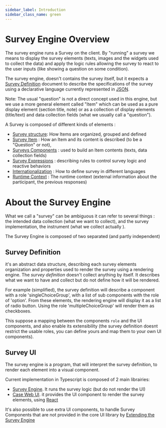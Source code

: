 ```yaml
---
sidebar_label: Introduction
sidebar_class_name: green
---
```

# Survey Engine Overview

The survey engine runs a Survey on the client. By "running" a survey we means to display the survey elements (texts, images and the widgets used to collect the data) and apply the logic rules allowing the survey to react to the user inputs (like showing a question on some condition).

The survey engine, doesn't contains the survey itself, but it expects a [Survey Definition](../general/00-concepts.md#survey-definition) document to describe the specifications of the survey using a declarative language currently represented in [JSON](https://www.json.org/).

Note: The usual "question" is not a direct concept used in this engine, but we use a more general element called "Item" which can be used as a pure display element (section title, note) or as a collection of display elements (title/text) and data collection fields (what we usually call a "question").

A Survey is composed of different kinds of elements :

- [Survey structure](./structure): How Items are organized, grouped and defined
- [Survey Item](./item) : How an Item and its content is described (to be a "Question" or not), 
- [Surveys Components](./components/overview) : used to build an Item contents (texts, data collection fields) 
- [Survey Expressions](./expressions) : describing rules to control survey logic and reactive behaviors
- [Internationalization](./i18n) : How to define survey in different languages
- [Runtime Context](./context) : The runtime context (external information about the participant, the previous responses)

# About the Survey Engine

What we call a "survey" can be ambiguous it can refer to several things : the intended data collection (what we want to collect), and the survey implementation, the instrument (what we collect actually ).  

The Survey Engine is composed of two separated (and partly independent)

## Survey Definition

it's an abstract data structure, describing each survey elements organization and properties used to render the survey using a rendering engine. 
The *survey definition* doesn't collect anything by itself. It describes what we want to have and collect but do not define how it will be rendered.

For example (simplified), the survey definition will describe a component with a role 'singleChoiceGroup', with a list of sub components with the role of 'option'. 
From these elements, the rendering engine will display it as a list of radio button. Using the role 'multipleChoiceGroup' will render them as checkboxes.

This suppose a mapping between the components `role` and the UI components, and also enable its extensibility (the survey definition doesnt restrict the usable roles, you can define yours and map them to your own UI components).

## Survey UI

The survey engine is a program, that will interpret the survey definition, to render each element into a visual component.

Current implementation in Typescript is composed of 2 main librairies:

- [Survey Engine](https://github.com/influenzanet/survey-engine.ts). It runs the survey logic (but do not render the UI)
- [Case Web UI](https://github.com/coneno/case-web-ui). it provides the UI component to render the survey elements, using [React](https://react.dev/)

It's also possible to use extra UI components, to handle Survey Components that are not provided in the core UI library by [Extending the Survey Engine](./extending)